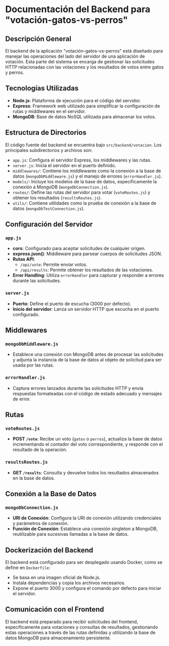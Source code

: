 
# Documentación del Backend para "votación-gatos-vs-perros"

## Descripción General

El backend de la aplicación "votación-gatos-vs-perros" está diseñado para manejar las operaciones del lado del servidor de una aplicación de votación. Esta parte del sistema se encarga de gestionar las solicitudes HTTP relacionadas con las votaciones y los resultados de votos entre gatos y perros.

## Tecnologías Utilizadas

- **Node.js**: Plataforma de ejecución para el código del servidor.
- **Express**: Framework web utilizado para simplificar la configuración de rutas y middlewares en el servidor.
- **MongoDB**: Base de datos NoSQL utilizada para almacenar los votos.

## Estructura de Directorios

El código fuente del backend se encuentra bajo `src/backend/votacion`. Los principales subdirectorios y archivos son:

- `app.js`: Configura el servidor Express, los middlewares y las rutas.
- `server.js`: Inicia el servidor en el puerto definido.
- `middlewares/`: Contiene los middlewares como la conexión a la base de datos (`mongoDbMiddleware.js`) y el manejo de errores (`errorHandler.js`).
- `models/`: Incluye los modelos de la base de datos, específicamente la conexión a MongoDB (`mongoDbConnection.js`).
- `routes/`: Define las rutas del servidor para votar (`voteRoutes.js`) y obtener los resultados (`resultsRoutes.js`).
- `utils/`: Contiene utilidades como la prueba de conexión a la base de datos (`mongoDbTestConnection.js`).

## Configuración del Servidor

### `app.js`

- **cors**: Configurado para aceptar solicitudes de cualquier origen.
- **express.json()**: Middleware para parsear cuerpos de solicitudes JSON.
- **Rutas API**:
  - `/api/vote`: Permite enviar votos.
  - `/api/results`: Permite obtener los resultados de las votaciones.
- **Error Handling**: Utiliza `errorHandler` para capturar y responder a errores durante las solicitudes.

### `server.js`

- **Puerto**: Define el puerto de escucha (3000 por defecto).
- **Inicio del servidor**: Lanza un servidor HTTP que escucha en el puerto configurado.

## Middlewares

### `mongoDbMiddleware.js`

- Establece una conexión con MongoDB antes de procesar las solicitudes y adjunta la instancia de la base de datos al objeto de solicitud para ser usada por las rutas.

### `errorHandler.js`

- Captura errores lanzados durante las solicitudes HTTP y envía respuestas formateadas con el código de estado adecuado y mensajes de error.

## Rutas

### `voteRoutes.js`

- **POST `/vote`**: Recibe un voto (`gatos` o `perros`), actualiza la base de datos incrementando el contador del voto correspondiente, y responde con el resultado de la operación.

### `resultsRoutes.js`

- **GET `/results`**: Consulta y devuelve todos los resultados almacenados en la base de datos.

## Conexión a la Base de Datos

### `mongoDbConnection.js`

- **URI de Conexión**: Configura la URI de conexión utilizando credenciales y parámetros de conexión.
- **Función de Conexión**: Establece una conexión singleton a MongoDB, reutilizable para sucesivas llamadas a la base de datos.

## Dockerización del Backend

El backend está configurado para ser desplegado usando Docker, como se define en `Dockerfile`:
- Se basa en una imagen oficial de Node.js.
- Instala dependencias y copia los archivos necesarios.
- Expone el puerto 3000 y configura el comando por defecto para iniciar el servidor.

## Comunicación con el Frontend

El backend está preparado para recibir solicitudes del frontend, específicamente para votaciones y consultas de resultados, gestionando estas operaciones a través de las rutas definidas y utilizando la base de datos MongoDB para almacenamiento persistente.
